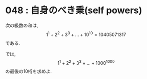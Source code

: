 # 048 : 自身のべき乗\(self powers\)

次の級数の和は, $$1^1 + 2^2 + 3^3 + \dots + 10^{10} = 10405071317$$ である.

では, $$1^1 + 2^2 + 3^3 + \dots + 1000^{1000}$$ の最後の10桁を求めよ.


